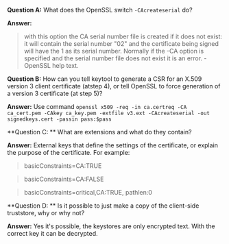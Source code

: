 **Question A:** What does the OpenSSL switch `-CAcreateserial` do? 

**Answer:**
>with this option the CA serial number file is created if it does not exist: it
>will contain the serial number "02" and the certificate being signed will have
>the 1 as its serial number. Normally if the -CA option is specified and the
>serial number file does not exist it is an error. - OpenSSL help text.

**Question B:** How can you tell keytool to generate a CSR for an X.509 version 3 client certificate (atstep 4), or tell OpenSSL to force generation of a version 3 certificate (at step 5)?

**Answer:**
Use command `openssl x509 -req -in ca.certreq -CA ca_cert.pem -CAkey ca_key.pem -extfile v3.ext -CAcreateserial -out signedkeys.cert -passin pass:$pass`

**Question C: ** What are extensions and what do they contain?

**Answer:**
External keys that define the settings of the certificate, or explain the purpose of the certificate.
For example:
>basicConstraints=CA:TRUE

>basicConstraints=CA:FALSE

>basicConstraints=critical,CA:TRUE, pathlen:0

**Question D: ** Is it possible to just make a copy of the client-side truststore,
why or why not?

**Answer:**
Yes it's possible, the keystores are only encrypted text. With the correct key it can be decrypted.
